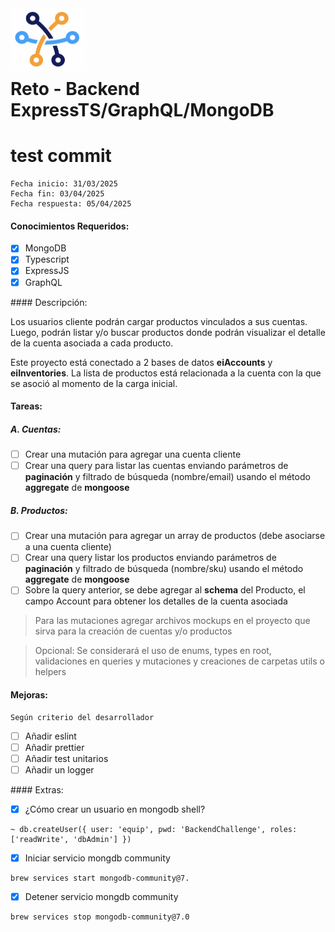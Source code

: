 <img src="./logo.png" alt="Project Logo or Image" width="120" height="100" style="margin-bottom: -30px">

# Reto - Backend ExpressTS/GraphQL/MongoDB
# test commit 
```
Fecha inicio: 31/03/2025
Fecha fin: 03/04/2025
Fecha respuesta: 05/04/2025
```

#### Conocimientos Requeridos:

- [x] MongoDB
- [x] Typescript
- [x] ExpressJS
- [x] GraphQL

#### Descripción:

Los usuarios cliente podrán cargar productos vinculados a sus cuentas. Luego, podrán listar y/o buscar productos donde podrán visualizar el detalle de la cuenta asociada a cada producto.

Este proyecto está conectado a 2 bases de datos **eiAccounts** y **eiInventories**. La lista de productos está relacionada a la cuenta con la que se asoció al momento de la carga inicial.

#### Tareas:

##### A. Cuentas:

- [ ] Crear una mutación para agregar una cuenta cliente
- [ ] Crear una query para listar las cuentas enviando parámetros de **paginación** y filtrado de búsqueda (nombre/email) usando el método **aggregate** de **mongoose**

##### B. Productos:

- [ ] Crear una mutación para agregar un array de productos (debe asociarse a una cuenta cliente)
- [ ] Crear una query listar los productos enviando parámetros de **paginación** y filtrado de búsqueda (nombre/sku) usando el método **aggregate** de **mongoose**
- [ ] Sobre la query anterior, se debe agregar al **schema** del Producto, el campo Account para obtener los detalles de la cuenta asociada

> Para las mutaciones agregar archivos mockups en el proyecto que sirva para la creación de cuentas y/o productos

> Opcional: Se considerará el uso de enums, types en root, validaciones en queries y mutaciones y creaciones de carpetas utils o helpers

#### Mejoras:

```
Según criterio del desarrollador
```

- [ ] Añadir eslint
- [ ] Añadir prettier
- [ ] Añadir test unitarios
- [ ] Añadir un logger

#### Extras:

- [x] ¿Cómo crear un usuario en mongodb shell?

```
~ db.createUser({ user: 'equip', pwd: 'BackendChallenge', roles: ['readWrite', 'dbAdmin'] })
```

- [x] Iniciar servicio mongdb community

```
brew services start mongodb-community@7. 
```

- [x] Detener servicio mongdb community

```
brew services stop mongodb-community@7.0
```
